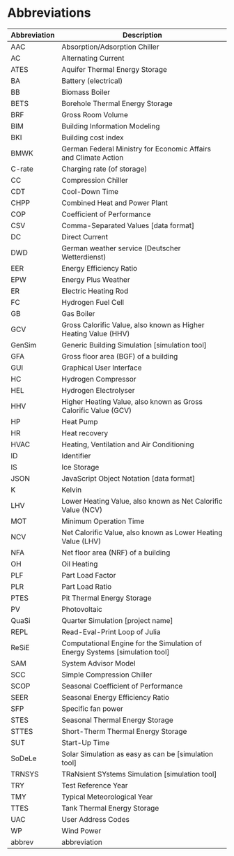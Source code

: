 # Abbreviations

| Abbreviation | Description                                                                 |
| ------------ | --------------------------------------------------------------------------- |
| AAC          | Absorption/Adsorption Chiller                                               |
| AC           | Alternating Current                                                         |
| ATES         | Aquifer Thermal Energy Storage                                              |
| BA           | Battery (electrical)                                                        |
| BB           | Biomass Boiler                                                              |
| BETS         | Borehole Thermal Energy Storage                                             |
| BRF          | Gross Room Volume                                                           |
| BIM          | Building Information Modeling                                               |
| BKI          | Building cost index                                                         |
| BMWK         | German Federal Ministry for Economic Affairs and Climate Action             |
| C-rate       | Charging rate (of storage)                                                  |
| CC           | Compression Chiller                                                         |
| CDT          | Cool-Down Time                                                              |
| CHPP         | Combined Heat and Power Plant                                               |
| COP          | Coefficient of Performance                                                  |
| CSV          | Comma-Separated Values [data format]                                        |
| DC           | Direct Current                                                              |
| DWD          | German weather service (Deutscher Wetterdienst)                             |
| EER          | Energy Efficiency Ratio                                                     |
| EPW          | Energy Plus Weather                                                         |
| ER           | Electric Heating Rod                                                        |
| FC           | Hydrogen Fuel Cell                                                          |
| GB           | Gas Boiler                                                                  |
| GCV          | Gross Calorific Value, also known as Higher Heating Value (HHV)             |
| GenSim       | Generic Building Simulation [simulation tool]                               |
| GFA          | Gross floor area (BGF) of a building                                        |
| GUI          | Graphical User Interface                                                    |
| HC           | Hydrogen Compressor                                                         |
| HEL          | Hydrogen Electrolyser                                                       |
| HHV          | Higher Heating Value, also known as Gross Calorific Value (GCV)             |
| HP           | Heat Pump                                                                   |
| HR           | Heat recovery                                                               |
| HVAC         | Heating, Ventilation and Air Conditioning                                   |
| ID           | Identifier                                                                  |
| IS           | Ice Storage                                                                 |
| JSON         | JavaScript Object Notation [data format]                                    |
| K            | Kelvin                                                                      |
| LHV          | Lower Heating Value, also known as Net Calorific Value (NCV)                |
| MOT          | Minimum Operation Time                                                      |
| NCV          | Net Calorific Value, also known as Lower Heating Value (LHV)                |
| NFA          | Net floor area (NRF) of a building                                          |
| OH           | Oil Heating                                                                 |
| PLF          | Part Load Factor                                                            |
| PLR          | Part Load Ratio                                                             |
| PTES         | Pit Thermal Energy Storage                                                  |
| PV           | Photovoltaic                                                                |
| QuaSi        | Quarter Simulation [project name]                                           |
| REPL         | Read-Eval-Print Loop of Julia                                               |
| ReSiE        | Computational Engine for the Simulation of Energy Systems [simulation tool] |
| SAM          | System Advisor Model                                                        |
| SCC          | Simple Compression Chiller                                                  |
| SCOP         | Seasonal Coefficient of Performance                                         |
| SEER         | Seasonal Energy Efficiency Ratio                                            |
| SFP          | Specific fan power                                                          |
| STES         | Seasonal Thermal Energy Storage                                             |
| STTES        | Short-Therm Thermal Energy Storage                                          |
| SUT          | Start-Up Time                                                               |
| SoDeLe       | Solar Simulation as easy as can be [simulation tool]                        |
| TRNSYS       | TRaNsient SYstems Simulation [simulation tool]                              |
| TRY          | Test Reference Year                                                         |
| TMY          | Typical Meteorological Year                                                 |
| TTES         | Tank Thermal Energy Storage                                                 |
| UAC          | User Address Codes                                                          |
| WP           | Wind Power                                                                  |
| abbrev       | abbreviation                                                                |
